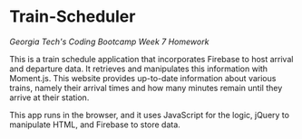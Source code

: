 # Train-Scheduler

*Georgia Tech's Coding Bootcamp Week 7 Homework*

This is a train schedule application that incorporates Firebase to host arrival and departure data. It retrieves and manipulates this information with Moment.js. This website provides up-to-date information about various trains, namely their arrival times and how many minutes remain until they arrive at their station.

This app runs in the browser, and it uses JavaScript for the logic, jQuery to manipulate HTML, and Firebase to store data.